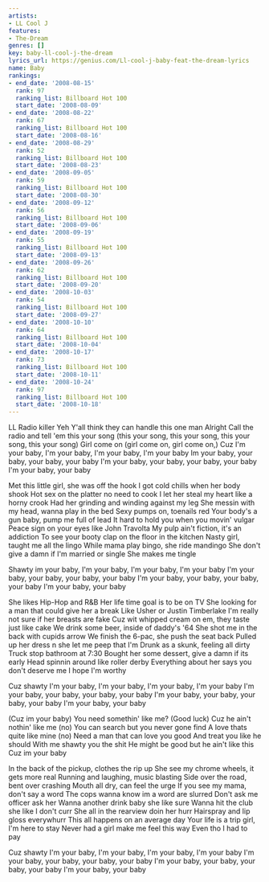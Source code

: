 ```yaml
---
artists:
- LL Cool J
features:
- The-Dream
genres: []
key: baby-ll-cool-j-the-dream
lyrics_url: https://genius.com/Ll-cool-j-baby-feat-the-dream-lyrics
name: Baby
rankings:
- end_date: '2008-08-15'
  rank: 97
  ranking_list: Billboard Hot 100
  start_date: '2008-08-09'
- end_date: '2008-08-22'
  rank: 67
  ranking_list: Billboard Hot 100
  start_date: '2008-08-16'
- end_date: '2008-08-29'
  rank: 52
  ranking_list: Billboard Hot 100
  start_date: '2008-08-23'
- end_date: '2008-09-05'
  rank: 59
  ranking_list: Billboard Hot 100
  start_date: '2008-08-30'
- end_date: '2008-09-12'
  rank: 56
  ranking_list: Billboard Hot 100
  start_date: '2008-09-06'
- end_date: '2008-09-19'
  rank: 55
  ranking_list: Billboard Hot 100
  start_date: '2008-09-13'
- end_date: '2008-09-26'
  rank: 62
  ranking_list: Billboard Hot 100
  start_date: '2008-09-20'
- end_date: '2008-10-03'
  rank: 54
  ranking_list: Billboard Hot 100
  start_date: '2008-09-27'
- end_date: '2008-10-10'
  rank: 64
  ranking_list: Billboard Hot 100
  start_date: '2008-10-04'
- end_date: '2008-10-17'
  rank: 73
  ranking_list: Billboard Hot 100
  start_date: '2008-10-11'
- end_date: '2008-10-24'
  rank: 97
  ranking_list: Billboard Hot 100
  start_date: '2008-10-18'
---
```

LL
Radio killer
Yeh
Y'all think they can handle this one man
Alright
Call the radio and tell 'em this your song (this your song, this your song, this your song, this your song)
Girl come on (girl come on, girl come on,)
Cuz I'm your baby, I'm your baby, I'm your baby, I'm your baby
Im your baby, your baby, your baby, your baby
I'm your baby, your baby, your baby, your baby
I'm your baby, your baby

Met this little girl, she was off the hook
I got cold chills when her body shook
Hot sex on the platter no need to cook
I let her steal my heart like a horny crook
Had her grinding and winding against my leg
She messin with my head, wanna play in the bed
Sexy pumps on, toenails red
Your body's a gun baby, pump me full of lead
It hard to hold you when you movin' vulgar
Peace sign on your eyes like John Travolta
My pulp ain't fiction, it's an addiction
To see your booty clap on the floor in the kitchen
Nasty girl, taught me all the lingo
While mama play bingo, she ride mandingo
She don't give a damn if I'm married or single
She makes me tingle

Shawty im your baby, I'm your baby, I'm your baby, I'm your baby
I'm your baby, your baby, your baby, your baby
I'm your baby, your baby, your baby, your baby
I'm your baby, your baby

She likes Hip-Hop and R&B
Her life time goal is to be on TV
She looking for a man that could give her a break
Like Usher or Justin Timberlake
I'm really not sure if her breasts are fake
Cuz wit whipped cream on em, they taste just like cake
We drink some beer, inside of daddy's '64
She shot me in the back with cupids arrow
We finish the 6-pac, she push the seat back
Pulled up her dress n she let me peep that
I'm Drunk as a skunk, feeling all dirty
Truck stop bathroom at 7:30
Bought her some dessert, give a damn if its early
Head spinnin around like roller derby
Everything about her says you don't deserve me
I hope I'm worthy

Cuz shawty I'm your baby, I'm your baby, I'm your baby, I'm your baby
I'm your baby, your baby, your baby, your baby
I'm your baby, your baby, your baby, your baby
I'm your baby, your baby

(Cuz im your baby)
You need somethin' like me? (Good luck)
Cuz he ain't nothin' like me (no)
You can search but you never gone find
A love thats quite like mine (no)
Need a man that can love you good
And treat you like he should
With me shawty you the shit
He might be good but he ain't like this
Cuz im your baby

In the back of the pickup, clothes the rip up
She see my chrome wheels, it gets more real
Running and laughing, music blasting
Side over the road, bent over crashing
Mouth all dry, can feel the urge
If you see my mama, don't say a word
The cops wanna know im a word are slurred
Don't ask me officer ask her
Wanna another drink baby she like sure
Wanna hit the club she like I don't curr
She all in the rearview doin her hurr
Hairspray and lip gloss everywhurr
This all happens on an average day
Your life is a trip girl, I'm here to stay
Never had a girl make me feel this way
Even tho I had to pay

Cuz shawty I'm your baby, I'm your baby, I'm your baby, I'm your baby
I'm your baby, your baby, your baby, your baby
I'm your baby, your baby, your baby, your baby
I'm your baby, your baby
